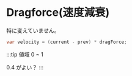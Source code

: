 # Dragforce(速度減衰)

特に変えていません。

```cs
var velocity = (current - prev) * dragForce;
```

:::tip
値域 0 ~ 1

0.4 がよい？
:::
